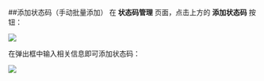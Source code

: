 ##添加状态码（手动批量添加）
在 **状态码管理** 页面，点击上方的 **添加状态码** 按钮：

![](http://data.eolinker.com/course/isG266ufc652b3e2fc06c901e359a35c990a14f210dda82)

在弹出框中输入相关信息即可添加状态码：

![](http://data.eolinker.com/course/RMiBLIDbc5b69016535dd47af85f1a7639925ebabbe0649)